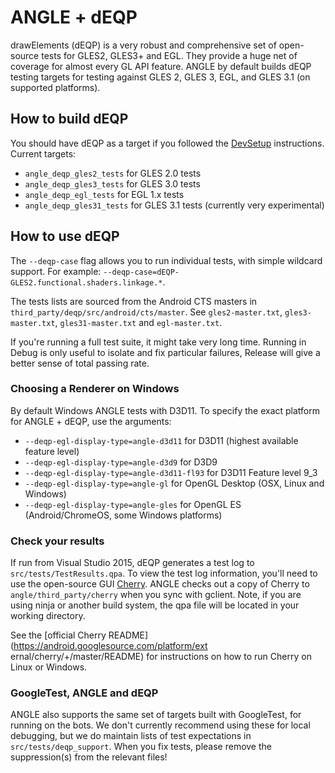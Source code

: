 # ANGLE + dEQP

drawElements (dEQP) is a very robust and comprehensive set of open-source
tests for GLES2, GLES3+ and EGL. They provide a huge net of coverage for
almost every GL API feature. ANGLE by default builds dEQP testing targets for
testing against GLES 2, GLES 3, EGL, and GLES 3.1 (on supported platforms).

## How to build dEQP

You should have dEQP as a target if you followed the [DevSetup](DevSetup.md)
instructions. Current targets:

  * `angle_deqp_gles2_tests` for GLES 2.0 tests
  * `angle_deqp_gles3_tests` for GLES 3.0 tests
  * `angle_deqp_egl_tests` for EGL 1.x tests
  * `angle_deqp_gles31_tests` for GLES 3.1 tests (currently very experimental)

## How to use dEQP

The `--deqp-case` flag allows you to run individual tests, with simple
wildcard support. For example: `--deqp-case=dEQP-
GLES2.functional.shaders.linkage.*`.

The tests lists are sourced from the Android CTS masters in
`third_party/deqp/src/android/cts/master`. See `gles2-master.txt`,
`gles3-master.txt`, `gles31-master.txt` and `egl-master.txt`.

If you're running a full test suite, it might take very long time. Running in
Debug is only useful to isolate and fix particular failures, Release will give
a better sense of total passing rate.

### Choosing a Renderer on Windows

By default Windows ANGLE tests with D3D11. To specify the exact platform for
ANGLE + dEQP, use the arguments:

  * `--deqp-egl-display-type=angle-d3d11` for D3D11 (highest available feature level)
  * `--deqp-egl-display-type=angle-d3d9` for D3D9
  * `--deqp-egl-display-type=angle-d3d11-fl93` for D3D11 Feature level 9_3
  * `--deqp-egl-display-type=angle-gl` for OpenGL Desktop (OSX, Linux and Windows)
  * `--deqp-egl-display-type=angle-gles` for OpenGL ES (Android/ChromeOS, some Windows platforms)

### Check your results

If run from Visual Studio 2015, dEQP generates a test log to
`src/tests/TestResults.qpa`. To view the test log information, you'll need to
use the open-source GUI
[Cherry](https://android.googlesource.com/platform/external/cherry). ANGLE
checks out a copy of Cherry to `angle/third_party/cherry` when you sync with
gclient. Note, if you are using ninja or another build system, the qpa file
will be located in your working directory.

See the [official Cherry README](https://android.googlesource.com/platform/ext
ernal/cherry/+/master/README) for instructions on how to run Cherry on Linux
or Windows.

### GoogleTest, ANGLE and dEQP

ANGLE also supports the same set of targets built with GoogleTest, for running
on the bots. We don't currently recommend using these for local debugging, but
we do maintain lists of test expectations in `src/tests/deqp_support`. When
you fix tests, please remove the suppression(s) from the relevant files!

